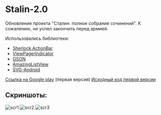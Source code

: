 Stalin-2.0
==========

Обновление проекта "Сталин: полное собрание сочинений". К сожалению, не успел закончить перед армией.

Использовались библиотеки:
* [Sherlock ActionBar](http://www.google.com/url?sa=t&rct=j&q=&esrc=s&source=web&cd=1&cad=rja&ved=0CC4QFjAA&url=http%3A%2F%2Factionbarsherlock.com%2F&ei=JFeyULmdGcjZ4QTn_IHYDQ&usg=AFQjCNEKyOYK1H-iAiI67o4J8dIPJNL9TA&sig2=xB-a2SyHW1JGypt6Y98Fgg)
* [ViewPagerIndicator](http://viewpagerindicator.com/)
* [GSON](http://code.google.com/p/google-gson/)
* [AmazingListView](http://code.google.com/p/android-amazing-listview/)
* [SVG-Android](http://code.google.com/p/svg-android/)

[Ссылка на Google play](https://play.google.com/store/apps/details?id=com.FouregoStudio.Stalin&feature=search_result#?t=W251bGwsMSwxLDEsImNvbS5Gb3VyZWdvU3R1ZGlvLlN0YWxpbiJd) (первая версия)
[Исходный код первой версии](https://github.com/Igroman14/Stalin)

Скриншоты:
---------
![scr1](https://lh4.googleusercontent.com/-GZOaZfyPzIQ/UI1UJ86boDI/AAAAAAAAOcY/lafWZX6heNo/s480/device-2012-10-28-214833.png "scr1")
![scr2](https://lh6.googleusercontent.com/-IBv87mPuIjk/UJAfxYLc1eI/AAAAAAAAOrE/YQLRZ71lru0/s480/device-2012-10-31-004228.png "scr2")
![scr3](https://lh5.googleusercontent.com/-fTV3KLMN88U/UKgEplhGxRI/AAAAAAAAQE0/27U7ptHJC7s/s1027/dev_screen_bookmarks.PNG "scr3")